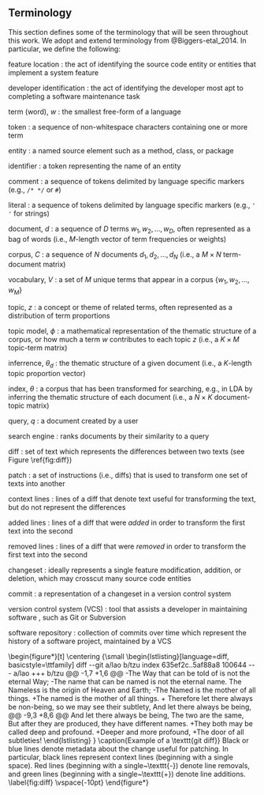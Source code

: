 ## Terminology

This section defines some of the terminology that will be seen throughout this
work. We adopt and extend terminology from @Biggers-etal_2014. In particular,
we define the following:

feature location
:   the act of identifying the source code entity or entities that implement a
system feature

developer identification
:   the act of identifying the developer most apt to completing a software
maintenance task

term (word), $w$
:   the smallest free-form of a language

token
:   a sequence of non-whitespace characters containing one or more term

entity
:   a named source element such as a method, class, or package

identifier
:   a token representing the name of an entity

comment
:   a sequence of tokens delimited by language specific markers (e.g., `/* */`
or `#`)

literal
:   a sequence of tokens delimited by language specific markers (e.g., `' '`
for strings)

document, $d$
:   a sequence of $D$ terms $w_1, w_2, ..., w_D$, often represented as a
bag of words (i.e., $M$-length vector of term frequencies or weights)

corpus, $C$
:   a sequence of $N$ documents $d_1, d_2, ..., d_N$ (i.e., a $M \times N$
term-document matrix)

vocabulary, $V$
:   a set of $M$ unique terms that appear in a corpus $\{w_1, w_2, ..., w_M\}$

topic, $z$
:   a concept or theme of related terms, often represented as a distribution of
term proportions

topic model, $\phi$
:   a mathematical representation of the thematic structure of a corpus, or how
much a term $w$ contributes to each topic $z$ (i.e., a $K \times M$ topic-term
matrix)

inferrence, $\theta_d$
:   the thematic structure of a given document (i.e., a $K$-length topic
proportion vector)

index, $\theta$
:   a corpus that has been transformed for searching, e.g., in LDA by
inferring the thematic structure of each document (i.e., a $N \times K$
document-topic matrix)

query, $q$
:   a document created by a user

search engine
:   ranks documents by their similarity to a query

diff
:   set of text which represents the differences between two texts (see Figure
\ref{fig:diff})

patch
:   a set of instructions (i.e., diffs) that is used to transform one set of
texts into another

context lines
:   lines of a diff that denote text useful for transforming the text, but do
not represent the differences

added lines
:   lines of a diff that were *added* in order to transform the first text into
the second

removed lines
:   lines of a diff that were *removed* in order to transform the first text into
the second

changeset
:   ideally represents a single feature modification, addition, or deletion,
which may crosscut many source code entities

commit
:   a representation of a changeset in a version control system

version control system (VCS)
:   tool that assists a developer in maintaining software , such as Git or
Subversion

software repository
:   collection of commits over time which represent the history of a software
project, maintained by a VCS

\begin{figure*}[t]
\centering
{\small
\begin{lstlisting}[language=diff, basicstyle=\ttfamily]
diff --git a/lao b/tzu
index 635ef2c..5af88a8 100644
--- a/lao
+++ b/tzu
@@ -1,7 +1,6 @@
-The Way that can be told of is not the eternal Way;
-The name that can be named is not the eternal name.
 The Nameless is the origin of Heaven and Earth;
-The Named is the mother of all things.
+The named is the mother of all things.
+
 Therefore let there always be non-being,
   so we may see their subtlety,
 And let there always be being,
@@ -9,3 +8,6 @@ And let there always be being,
 The two are the same,
 But after they are produced,
   they have different names.
+They both may be called deep and profound.
+Deeper and more profound,
+The door of all subtleties!
\end{lstlisting}
}
\caption{Example of a \texttt{git diff}}
Black or blue lines denote metadata about the change useful for patching.
In particular, black lines represent context lines (beginning with a single space).
Red lines (beginning with a single~\texttt{-}) denote line removals,
and green lines (beginning with a single~\texttt{+}) denote line additions.
\label{fig:diff}
\vspace{-10pt}
\end{figure*}




